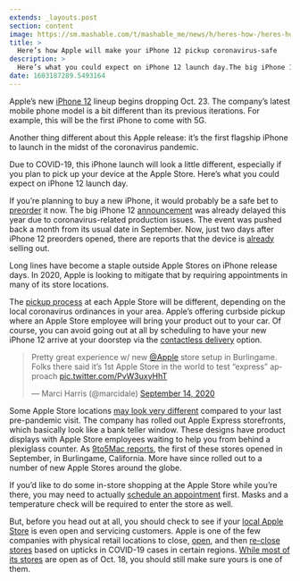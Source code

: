 ```yaml
--- 
extends: _layouts.post 
section: content 
image: https://sm.mashable.com/t/mashable_me/news/h/heres-how-/heres-how-apple-will-make-your-iphone-12-pickup-coronavirus_5xb5.1200.png 
title: > 
  Here’s how Apple will make your iPhone 12 pickup coronavirus-safe 
description: > 
  Here’s what you could expect on iPhone 12 launch day.The big iPhone 12 announcement was already delayed this year due to coronavirus-related production issues.Now, just two days after iPhone 12 preorders opened, there are reports that the device is already selling out.The pickup process at each Apple Store will be different, depending on the local coronavirus ordinances in your area.Apple’s offering curbside pickup where an Apple Store employee will bring your product out to your car. 
date: 1603187289.5493164 
--- 
```

<div><p>Apple&#8217;s new <a href="https://me.mashable.com/tech/11802/apple-unveils-iphone-12-and-iphone-12-mini-with-5g-support">iPhone 12</a> lineup begins dropping Oct. 23. The company&#8217;s latest mobile phone model is a bit different than its previous iterations. For example, this will be the first iPhone to come with 5G.</p>
<p>Another thing different about this Apple release: it&#8217;s the first flagship iPhone to launch in the midst of the coronavirus pandemic.</p>
<p>Due to COVID-19, this iPhone launch will look a little different, especially if you plan to pick up your device at the Apple Store. Here&#8217;s what you could expect on iPhone 12 launch day.</p>
<p>If you&#8217;re planning to buy a new iPhone, it would probably be a safe bet to <a href="https://mashable.com/shopping/oct-16-iphone-12-preorders/">preorder</a> it now. The big iPhone 12 <a href="https://mashable.com/article/iphone-12-liveblog/">announcement</a> was already delayed this year due to coronavirus-related production issues. The event was pushed back a month from its usual date in September. Now, just two days after iPhone 12 preorders opened, there are reports that the device is <a href="https://bgr.com/2020/10/16/iphone-12-pro-sold-out-vs-iphone-12-specs-price/" target="_blank">already</a> selling out.</p>
<p>Long lines have become a staple outside Apple Stores on iPhone release days. In 2020, Apple is looking to mitigate that by requiring appointments in many of its store locations.&#160;</p>
<p>The <a href="https://www.apple.com/shop/shipping-pickup" target="_blank">pickup process</a> at each Apple Store will be different, depending on the local coronavirus ordinances in your area. Apple&#8217;s offering curbside pickup where an Apple Store employee will bring your product out to your car. Of course, you can avoid going out at all by scheduling to have your new iPhone 12 arrive at your doorstep via the <a href="https://www.apple.com/shop/shipping-pickup" target="_blank">contactless delivery</a> option.</p>
<blockquote class="twitter-tweet">
<p dir="ltr" lang="en">Pretty great experience w/ new <a href="https://twitter.com/Apple?ref_src=twsrc%5Etfw" target="_blank">@Apple</a> store setup in Burlingame. Folks there said it&#8217;s 1st Apple Store in the world to test &#8220;express&#8221; approach <a href="https://t.co/PvW3uxyHhT" target="_blank">pic.twitter.com/PvW3uxyHhT</a></p>
<p>&#8212; Marci Harris (@marcidale) <a href="https://twitter.com/marcidale/status/1305652581356548097?ref_src=twsrc%5Etfw" target="_blank">September 14, 2020</a></p>
</blockquote>
 
<p>Some Apple Store locations <a href="https://twitter.com/marcidale/status/1305652581356548097" target="_blank">may look very different</a> compared to your last pre-pandemic visit. The company has rolled out Apple Express storefronts, which basically look like a bank teller window. These designs have product displays with Apple Store employees waiting to help you from behind a plexiglass counter. As <a href="https://9to5mac.com/2020/10/18/apple-store-iphone-12-retail-launch-express-pickup/" target="_blank">9to5Mac reports</a>, the first of these stores opened in September, in Burlingame, California. More have since rolled out to a number of new Apple Stores around the globe.</p>
<p>If you&#8217;d like to do some in-store shopping at the Apple Store while you&#8217;re there, you may need to actually <a href="https://www.apple.com/retail/instore-shopping-session/" target="_blank">schedule an appointment</a> first. Masks and a temperature check will be required to enter the store as well.</p>
<p>But, before you head out at all, you should check to see if your <a href="https://www.apple.com/retail/" target="_blank">local Apple Store</a> is even open and servicing customers. Apple is one of the few companies with physical retail locations to close, <a href="https://me.mashable.com/tech/10353/apple-is-reopening-its-stores-heres-what-you-need-to-know">open</a>, and then <a href="https://mashable.com/article/apple-stores-closing-coronavirus-spike-florida-arizona/">re-close stores</a> based on upticks in COVID-19 cases in certain regions. <a href="https://9to5mac.com/2020/09/21/apple-retail-store-coronavirus-tracker/" target="_blank">While most of its stores</a> are open as of Oct. 18, you should still make sure yours is one of them.</p>
  
  </div>